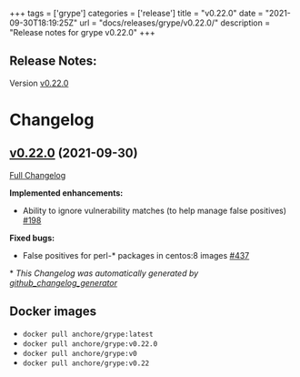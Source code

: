 +++
tags = ['grype']
categories = ['release']
title = "v0.22.0"
date = "2021-09-30T18:19:25Z"
url = "docs/releases/grype/v0.22.0/"
description = "Release notes for grype v0.22.0"
+++

## Release Notes:
Version [v0.22.0](https://github.com/anchore/grype/releases/tag/v0.22.0)

# Changelog

## [v0.22.0](https://github.com/anchore/grype/tree/v0.22.0) (2021-09-30)

[Full Changelog](https://github.com/anchore/grype/compare/v0.21.0...v0.22.0)

**Implemented enhancements:**

- Ability to ignore vulnerability matches \(to help manage false positives\) [\#198](https://github.com/anchore/grype/issues/198)

**Fixed bugs:**

- False positives for perl-\* packages in centos:8 images [\#437](https://github.com/anchore/grype/issues/437)



\* *This Changelog was automatically generated by [github_changelog_generator](https://github.com/github-changelog-generator/github-changelog-generator)*


## Docker images

- `docker pull anchore/grype:latest`
- `docker pull anchore/grype:v0.22.0`
- `docker pull anchore/grype:v0`
- `docker pull anchore/grype:v0.22`
